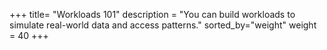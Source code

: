 +++
title= "Workloads 101"
description = "You can build workloads to simulate real-world data and access patterns."
sorted_by="weight"
weight = 40
+++
